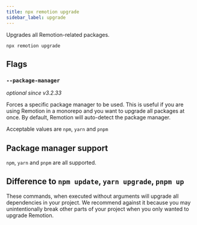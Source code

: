 ```yaml
---
title: npx remotion upgrade
sidebar_label: upgrade
---
```


Upgrades all Remotion-related packages.

```
npx remotion upgrade
```

## Flags

### `--package-manager`

_optional since v3.2.33_

Forces a specific package manager to be used. This is useful if you are using Remotion in a monorepo and you want to upgrade all packages at once. By default, Remotion will auto-detect the package manager.

Acceptable values are `npm`, `yarn` and `pnpm`

## Package manager support

`npm`, `yarn` and `pnpm` are all supported.

## Difference to `npm update`, `yarn upgrade`, `pnpm up`

These commands, when executed without arguments will upgrade all dependencies in your project. We recommend against it because you may unintentionally break other parts of your project when you only wanted to upgrade Remotion.
